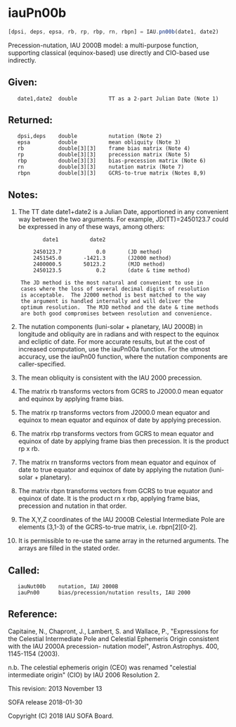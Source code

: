 # iauPn00b

```js
[dpsi, deps, epsa, rb, rp, rbp, rn, rbpn] = IAU.pn00b(date1, date2)
```

Precession-nutation, IAU 2000B model:  a multi-purpose function,
supporting classical (equinox-based) use directly and CIO-based
use indirectly.

## Given:
```
   date1,date2  double          TT as a 2-part Julian Date (Note 1)
```

## Returned:
```
   dpsi,deps    double          nutation (Note 2)
   epsa         double          mean obliquity (Note 3)
   rb           double[3][3]    frame bias matrix (Note 4)
   rp           double[3][3]    precession matrix (Note 5)
   rbp          double[3][3]    bias-precession matrix (Note 6)
   rn           double[3][3]    nutation matrix (Note 7)
   rbpn         double[3][3]    GCRS-to-true matrix (Notes 8,9)
```

## Notes:

1)  The TT date date1+date2 is a Julian Date, apportioned in any
    convenient way between the two arguments.  For example,
    JD(TT)=2450123.7 could be expressed in any of these ways,
    among others:

```
           date1          date2

        2450123.7           0.0       (JD method)
        2451545.0       -1421.3       (J2000 method)
        2400000.5       50123.2       (MJD method)
        2450123.5           0.2       (date & time method)

    The JD method is the most natural and convenient to use in
    cases where the loss of several decimal digits of resolution
    is acceptable.  The J2000 method is best matched to the way
    the argument is handled internally and will deliver the
    optimum resolution.  The MJD method and the date & time methods
    are both good compromises between resolution and convenience.
```

2)  The nutation components (luni-solar + planetary, IAU 2000B) in
    longitude and obliquity are in radians and with respect to the
    equinox and ecliptic of date.  For more accurate results, but
    at the cost of increased computation, use the iauPn00a function.
    For the utmost accuracy, use the iauPn00  function, where the
    nutation components are caller-specified.

3)  The mean obliquity is consistent with the IAU 2000 precession.

4)  The matrix rb transforms vectors from GCRS to J2000.0 mean
    equator and equinox by applying frame bias.

5)  The matrix rp transforms vectors from J2000.0 mean equator and
    equinox to mean equator and equinox of date by applying
    precession.

6)  The matrix rbp transforms vectors from GCRS to mean equator and
    equinox of date by applying frame bias then precession.  It is
    the product rp x rb.

7)  The matrix rn transforms vectors from mean equator and equinox
    of date to true equator and equinox of date by applying the
    nutation (luni-solar + planetary).

8)  The matrix rbpn transforms vectors from GCRS to true equator and
    equinox of date.  It is the product rn x rbp, applying frame
    bias, precession and nutation in that order.

9)  The X,Y,Z coordinates of the IAU 2000B Celestial Intermediate
    Pole are elements (3,1-3) of the GCRS-to-true matrix,
    i.e. rbpn[2][0-2].

10) It is permissible to re-use the same array in the returned
    arguments.  The arrays are filled in the stated order.

## Called:
```
   iauNut00b    nutation, IAU 2000B
   iauPn00      bias/precession/nutation results, IAU 2000
```

## Reference:

   Capitaine, N., Chapront, J., Lambert, S. and Wallace, P.,
   "Expressions for the Celestial Intermediate Pole and Celestial
   Ephemeris Origin consistent with the IAU 2000A precession-
   nutation model", Astron.Astrophys. 400, 1145-1154 (2003).

   n.b. The celestial ephemeris origin (CEO) was renamed "celestial
        intermediate origin" (CIO) by IAU 2006 Resolution 2.

This revision:  2013 November 13

SOFA release 2018-01-30

Copyright (C) 2018 IAU SOFA Board.